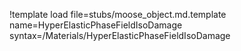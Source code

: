 !template load file=stubs/moose_object.md.template name=HyperElasticPhaseFieldIsoDamage syntax=/Materials/HyperElasticPhaseFieldIsoDamage